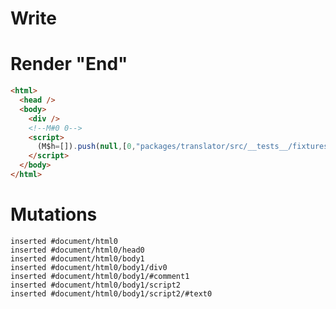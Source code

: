 # Write
  <div></div><!M#0 0><script>(M$h=[]).push(null,[0,"packages/translator/src/__tests__/fixtures/native-tag-ref-effect/template.marko_0",])</script>


# Render "End"
```html
<html>
  <head />
  <body>
    <div />
    <!--M#0 0-->
    <script>
      (M$h=[]).push(null,[0,"packages/translator/src/__tests__/fixtures/native-tag-ref-effect/template.marko_0",])
    </script>
  </body>
</html>
```

# Mutations
```
inserted #document/html0
inserted #document/html0/head0
inserted #document/html0/body1
inserted #document/html0/body1/div0
inserted #document/html0/body1/#comment1
inserted #document/html0/body1/script2
inserted #document/html0/body1/script2/#text0
```